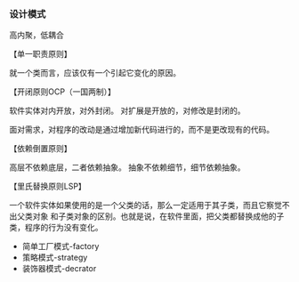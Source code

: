 ### 设计模式

高内聚，低耦合

【单一职责原则】

就一个类而言，应该仅有一个引起它变化的原因。

【开闭原则OCP（一国两制）】

软件实体对内开放，对外封闭。
对扩展是开放的，对修改是封闭的。

面对需求，对程序的改动是通过增加新代码进行的，而不是更改现有的代码。

【依赖倒置原则】

高层不依赖底层，二者依赖抽象。
抽象不依赖细节，细节依赖抽象。

【里氏替换原则LSP】

一个软件实体如果使用的是一个父类的话，那么一定适用于其子类，而且它察觉不出父类对象
和子类对象的区别。也就是说，在软件里面，把父类都替换成他的子类，程序的行为没有变化。

* 简单工厂模式-factory
* 策略模式-strategy
* 装饰器模式-decrator